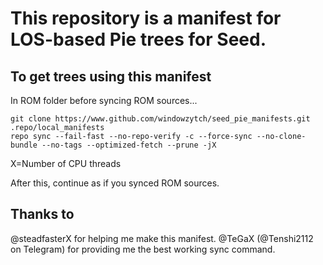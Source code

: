 # This repository is a manifest for LOS-based Pie trees for Seed.

## To get trees using this manifest
In ROM folder before syncing ROM sources...
```
git clone https://www.github.com/windowzytch/seed_pie_manifests.git .repo/local_manifests
repo sync --fail-fast --no-repo-verify -c --force-sync --no-clone-bundle --no-tags --optimized-fetch --prune -jX
```
X=Number of CPU threads

After this, continue as if you synced ROM sources.

## Thanks to
@steadfasterX for helping me make this manifest.
@TeGaX (@Tenshi2112 on Telegram) for providing me the best working sync command.
